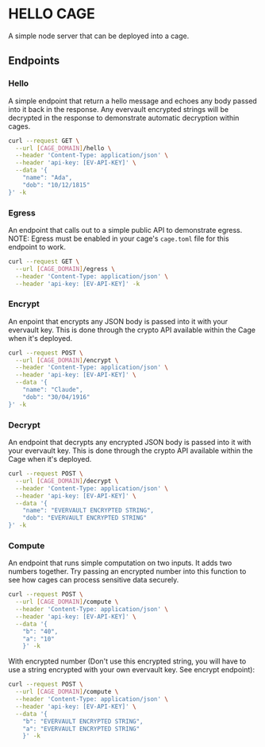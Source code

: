 # HELLO CAGE

A simple node server that can be deployed into a cage. 

## Endpoints

### Hello

A simple endpoint that return a hello message and echoes any body passed into it back in the response. Any evervault encrypted strings will be decrypted in the response to demonstrate automatic decryption within cages.

```bash
curl --request GET \
  --url [CAGE_DOMAIN]/hello \
  --header 'Content-Type: application/json' \
  --header 'api-key: [EV-API-KEY]' \
  --data '{
	"name": "Ada",
	"dob": "10/12/1815"
}' -k
```

### Egress

An endpoint that calls out to a simple public API to demonstrate egress. NOTE: Egress must be enabled in your cage's `cage.toml` file for this endpoint to work.

```bash
curl --request GET \
  --url [CAGE_DOMAIN]/egress \
  --header 'Content-Type: application/json' \
  --header 'api-key: [EV-API-KEY]' -k
```


### Encrypt

An enpoint that encrypts any JSON body is passed into it with your evervault key. This is done through the crypto API available within the Cage when it's deployed.

```bash
curl --request POST \
  --url [CAGE_DOMAIN]/encrypt \
  --header 'Content-Type: application/json' \
  --header 'api-key: [EV-API-KEY]' \
  --data '{
	"name": "Claude",
	"dob": "30/04/1916"
}' -k
```

### Decrypt

An endpoint that decrypts any encrypted JSON body is passed into it with your evervault key. This is done through the crypto API available within the Cage when it's deployed.

```bash
curl --request POST \
  --url [CAGE_DOMAIN]/decrypt \
  --header 'Content-Type: application/json' \
  --header 'api-key: [EV-API-KEY]' \
  --data '{
	"name": "EVERVAULT ENCRYPTED STRING",
	"dob": "EVERVAULT ENCRYPTED STRING"
}' -k
```

### Compute

An endpoint that runs simple computation on two inputs. It adds two numbers together. Try passing an encrypted number into this function to see how cages can process sensitive data securely.

```bash
curl --request POST \
  --url [CAGE_DOMAIN]/compute \
  --header 'Content-Type: application/json' \
  --header 'api-key: [EV-API-KEY]' \
  --data '{	
	"b": "40",
	"a": "10"
    }' -k
```

With encrypted number (Don't use this encrypted string, you will have to use a string encrypted with your own evervault key. See encrypt endpoint):

```bash
curl --request POST \
  --url [CAGE_DOMAIN]/compute \
  --header 'Content-Type: application/json' \
  --header 'api-key: [EV-API-KEY]' \
  --data '{	
	"b": "EVERVAULT ENCRYPTED STRING",
	"a": "EVERVAULT ENCRYPTED STRING"
    }' -k
```